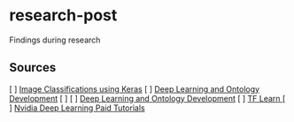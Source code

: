 # research-post
Findings during research


## Sources

[ ] [Image Classifications using Keras](https://visualstudiomagazine.com/articles/2018/12/01/image-classification-keras.aspx) 
[ ] [Deep Learning and Ontology Development](https://www.ccri.com/2018/01/22/deep-learning-ontology-development/)
[ ] [](https://www.analyticsvidhya.com/blog/2018/03/comprehensive-collection-deep-learning-datasets/)
[ ] [Deep Learning and Ontology Development](https://www.jobontology.com/deep-learning/)
[ ] [TF Learn ](http://tflearn.org/tutorials/)
[ ] [ Nvidia Deep Learning Paid Tutorials](https://www.nvidia.com/en-us/deep-learning-ai/education/)

